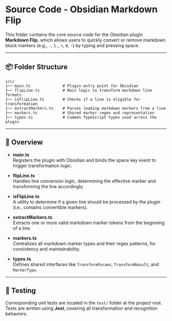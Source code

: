 # Source Code - Obsidian Markdown Flip

This folder contains the core source code for the Obsidian plugin **Markdown Flip**, which allows users to quickly convert or remove markdown block markers (e.g., `-`, `1.`, `>`, `#`, `~`) by typing and pressing space.

---

## 📦 Folder Structure

```
src/
├── main.ts              # Plugin entry point for Obsidian
├── flipLine.ts          # Main logic to transform markdown line formats
├── isFlipLine.ts        # Checks if a line is eligible for transformation
├── extractMarkers.ts    # Parses leading markdown markers from a line
├── markers.ts           # Shared marker regex and representation
├── types.ts             # Common TypeScript types used across the plugin
```

---

## 🧠 Overview

- **main.ts**  
  Registers the plugin with Obsidian and binds the space key event to trigger transformation logic.

- **flipLine.ts**  
  Handles line conversion logic, determining the effective marker and transforming the line accordingly.

- **isFlipLine.ts**  
  A utility to determine if a given line should be processed by the plugin (i.e., contains convertible markers).

- **extractMarkers.ts**  
  Extracts one or more valid markdown marker tokens from the beginning of a line.

- **markers.ts**  
  Centralizes all markdown marker types and their regex patterns, for consistency and maintainability.

- **types.ts**  
  Defines shared interfaces like `TransformParams`, `TransformResult`, and `MarkerType`.

---

## 🧪 Testing

Corresponding unit tests are located in the `test/` folder at the project root.  
Tests are written using **Jest**, covering all transformation and recognition behaviors.
